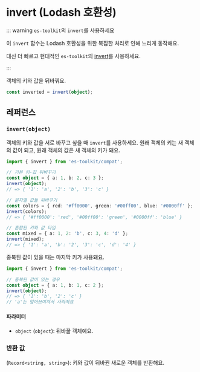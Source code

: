 # invert (Lodash 호환성)

::: warning `es-toolkit`의 `invert`를 사용하세요

이 `invert` 함수는 Lodash 호환성을 위한 복잡한 처리로 인해 느리게 동작해요.

대신 더 빠르고 현대적인 `es-toolkit`의 [invert](../../object/invert.md)를 사용하세요.

:::

객체의 키와 값을 뒤바꿔요.

```typescript
const inverted = invert(object);
```

## 레퍼런스

### `invert(object)`

객체의 키와 값을 서로 바꾸고 싶을 때 `invert`를 사용하세요. 원래 객체의 키는 새 객체의 값이 되고, 원래 객체의 값은 새 객체의 키가 돼요.

```typescript
import { invert } from 'es-toolkit/compat';

// 기본 키-값 뒤바꾸기
const object = { a: 1, b: 2, c: 3 };
invert(object);
// => { '1': 'a', '2': 'b', '3': 'c' }

// 문자열 값들 뒤바꾸기
const colors = { red: '#ff0000', green: '#00ff00', blue: '#0000ff' };
invert(colors);
// => { '#ff0000': 'red', '#00ff00': 'green', '#0000ff': 'blue' }

// 혼합된 키와 값 타입
const mixed = { a: 1, 2: 'b', c: 3, 4: 'd' };
invert(mixed);
// => { '1': 'a', 'b': '2', '3': 'c', 'd': '4' }
```

중복된 값이 있을 때는 마지막 키가 사용돼요.

```typescript
import { invert } from 'es-toolkit/compat';

// 중복된 값이 있는 경우
const object = { a: 1, b: 1, c: 2 };
invert(object);
// => { '1': 'b', '2': 'c' }
// 'a'는 덮어쓰여져서 사라져요
```

#### 파라미터

- `object` (`object`): 뒤바꿀 객체예요.

### 반환 값

(`Record<string, string>`): 키와 값이 뒤바뀐 새로운 객체를 반환해요.
